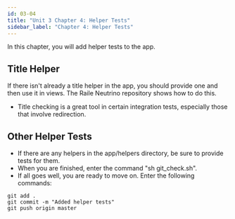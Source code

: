 ```yaml
---
id: 03-04
title: "Unit 3 Chapter 4: Helper Tests"
sidebar_label: "Chapter 4: Helper Tests"
---
```


In this chapter, you will add helper tests to the app.

## Title Helper
If there isn't already a title helper in the app, you should provide one and then use it in views.  The Raile Neutrino repository shows how to do this.
* Title checking is a great tool in certain integration tests, especially those that involve redirection.

## Other Helper Tests
* If there are any helpers in the app/helpers directory, be sure to provide tests for them.
* When you are finished, enter the command "sh git_check.sh".
* If all goes well, you are ready to move on.  Enter the following commands:
```
git add .
git commit -m "Added helper tests"
git push origin master
```

